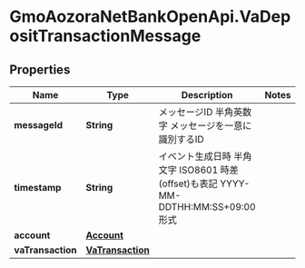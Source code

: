 # GmoAozoraNetBankOpenApi.VaDepositTransactionMessage

## Properties
Name | Type | Description | Notes
------------ | ------------- | ------------- | -------------
**messageId** | **String** | メッセージID 半角英数字 メッセージを一意に識別するID  | 
**timestamp** | **String** | イベント生成日時 半角文字 ISO8601 時差(offset)も表記 YYYY-MM-DDTHH:MM:SS+09:00形式  | 
**account** | [**Account**](Account.md) |  | 
**vaTransaction** | [**VaTransaction**](VaTransaction.md) |  | 


